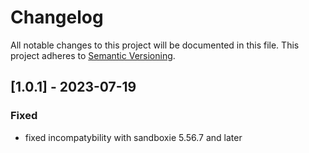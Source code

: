 # Changelog
All notable changes to this project will be documented in this file.
This project adheres to [Semantic Versioning](http://semver.org/).

## [1.0.1] - 2023-07-19

### Fixed
- fixed incompatybility with sandboxie 5.56.7 and later
